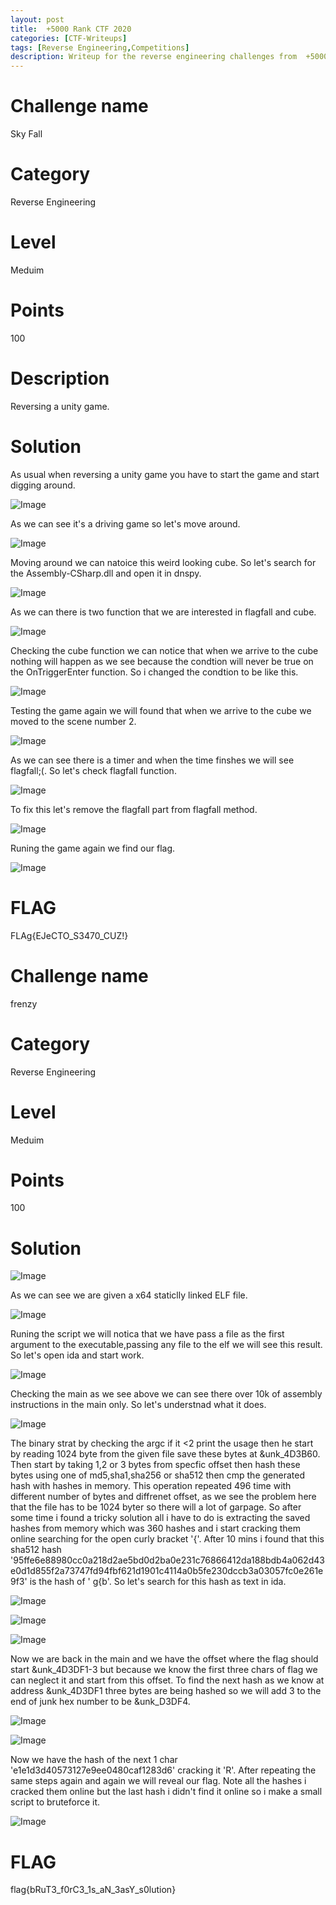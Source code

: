 ```yaml
---
layout: post
title:  +5000 Rank CTF 2020
categories: [CTF-Writeups]
tags: [Reverse Engineering,Competitions]
description: Writeup for the reverse engineering challenges from  +5000 Rank CTF 2020 from cybertalents.
---
```

# Challenge name
Sky Fall
# Category
Reverse Engineering
# Level
Meduim
# Points
100
# Description
Reversing a unity game.
# Solution
As usual when reversing a unity game you have to start the game and start digging around.

![Image](https://github.com/joezid/joezid.github.io/blob/master/Images/%2B5000proctf/1.PNG)

As we can see it's a driving game so let's move around.

![Image](https://github.com/joezid/joezid.github.io/blob/master/Images/%2B5000proctf/2.PNG)

Moving around we can natoice this weird looking cube.
So let's search for the Assembly-CSharp.dll and open it in dnspy.

![Image](https://github.com/joezid/joezid.github.io/blob/master/Images/%2B5000proctf/3.PNG)

As we can there is two function that we are interested in flagfall and cube.

![Image](https://github.com/joezid/joezid.github.io/blob/master/Images/%2B5000proctf/4.PNG)

Checking the cube function we can notice that when we arrive to the cube nothing will happen as we see because the condtion will never be true on the OnTriggerEnter function.
So i changed the condtion to be like this.

![Image](https://github.com/joezid/joezid.github.io/blob/master/Images/%2B5000proctf/5.PNG)

Testing the game again we will found that when we arrive to the cube we moved to the scene number 2.

![Image](https://github.com/joezid/joezid.github.io/blob/master/Images/%2B5000proctf/6.PNG)

As we can see there is a timer and when the time finshes we will see flagfall;(.
So let's check flagfall function.

![Image](https://github.com/joezid/joezid.github.io/blob/master/Images/%2B5000proctf/7.PNG)

To fix this let's remove the flagfall part from flagfall method.

![Image](https://github.com/joezid/joezid.github.io/blob/master/Images/%2B5000proctf/8.PNG)

Runing the game again we find our flag.

![Image](https://github.com/joezid/joezid.github.io/blob/master/Images/+5000proctf/9.png?raw=true)

# FLAG
FLAg{EJeCTO_S3470_CUZ!}

# Challenge name
frenzy
# Category
Reverse Engineering
# Level
Meduim
# Points
100
# Solution

![Image](https://github.com/joezid/joezid.github.io/blob/master/Images/%2B5000proctf/1_1.PNG)

As we can see we are given a x64 staticlly linked ELF file.

![Image](https://github.com/joezid/joezid.github.io/blob/master/Images/%2B5000proctf/1_2.PNG)

Runing the script we will notica that we have pass a file as the first argument to the executable,passing any file to the elf we will see this result.
So let's open ida and start work.

![Image](https://github.com/joezid/joezid.github.io/blob/master/Images/%2B5000proctf/1_3.PNG)

Checking the main as we see above we can see there over 10k of assembly instructions in the main only.
So let's understnad what it does.

![Image](https://github.com/joezid/joezid.github.io/blob/master/Images/%2B5000proctf/1_4.PNG)

The binary strat by checking the argc if it <2 print the usage then he start by reading  1024 byte from the given file save these bytes at &unk_4D3B60.
Then start by taking 1,2 or 3 bytes from specfic offset then hash these bytes using one of md5,sha1,sha256 or sha512 then cmp the generated hash with hashes in memory.
This operation repeated 496 time with different number of bytes and diffrenet offset, as we see the problem here that the file has to be 1024 byter so there will a lot of garpage.
So after some time i found a tricky solution all i have to do is extracting the saved hashes from memory which was 360 hashes and i start cracking them online searching for the open
curly bracket '{'.
After 10 mins i found that this sha512 hash '95ffe6e88980cc0a218d2ae5bd0d2ba0e231c76866412da188bdb4a062d43e0d1d855f2a73747fd94fbf621d1901c4114a0b5fe230dccb3a03057fc0e261e9f3' is the hash of '	g{b'.
So let's search for this hash as text in ida.

![Image](https://github.com/joezid/joezid.github.io/blob/master/Images/%2B5000proctf/1_5.PNG)

![Image](https://github.com/joezid/joezid.github.io/blob/master/Images/%2B5000proctf/1_6.PNG)

![Image](https://github.com/joezid/joezid.github.io/blob/master/Images/%2B5000proctf/1_7.PNG)

Now we are back in the main and we have the offset where the flag should start &unk_4D3DF1-3 but because we know the first three chars of flag we can neglect it and start from this offset.
To find the next hash as we know at address &unk_4D3DF1 three bytes are being hashed so we will add 3 to the end of junk hex number to be &unk_D3DF4.

![Image](https://github.com/joezid/joezid.github.io/blob/master/Images/%2B5000proctf/1_8.PNG)

![Image](https://github.com/joezid/joezid.github.io/blob/master/Images/%2B5000proctf/1_9.PNG)

Now we have the hash of the next 1 char 'e1e1d3d40573127e9ee0480caf1283d6' cracking it 'R'.
After repeating the same steps again and again we will reveal our flag.
Note all the hashes i cracked them online but the last hash i didn't find it online so i make a small script to bruteforce it.

![Image](https://github.com/joezid/joezid.github.io/blob/master/Images/%2B5000proctf/1_10.PNG)

# FLAG
flag{bRuT3_f0rC3_1s_aN_3asY_s0lution}




